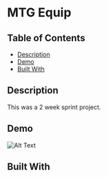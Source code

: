 # MTG Equip
## Table of Contents
  - [Description](#description)
  - [Demo](#demo)
  - [Built With](#built-with)

## Description
This was a 2 week sprint project.

## Demo
![Alt Text](https://media.giphy.com/media/FIubwBmljZpjJrgDfg/giphy.gif)

## Built With
